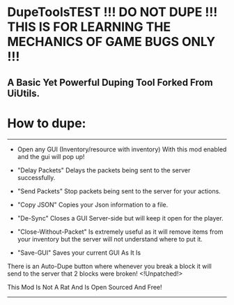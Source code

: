 # DupeToolsTEST !!! DO NOT DUPE !!! THIS IS FOR LEARNING THE MECHANICS OF GAME BUGS ONLY !!!
A Basic Yet Powerful Duping Tool Forked From UiUtils.
---

# How to dupe:

---

- Open any GUI (Inventory/resource with inventory) With this mod enabled and the gui will pop up!

- "Delay Packets" Delays the packets being sent to the server successfully.
- "Send Packets" Stop packets being sent to the server for your actions.
- "Copy JSON" Copies your Json information to a file.
- "De-Sync" Closes a GUI Server-side but will keep it open for the player.
- "Close-Without-Packet" Is extremely useful as it will remove items from your inventory but the server will not understand where to put it.
- "Save-GUI" Saves your current GUI As It Is

There is an Auto-Dupe button where whenever you break a block it will send to the server that 2 blocks were broken! <!Unpatched!>

This Mod Is Not A Rat And Is Open Sourced And Free!

---
